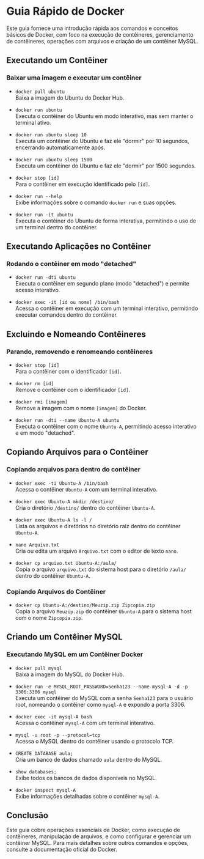 # Guia Rápido de Docker

Este guia fornece uma introdução rápida aos comandos e conceitos básicos de Docker, com foco na execução de contêineres, gerenciamento de contêineres, operações com arquivos e criação de um contêiner MySQL.

## Executando um Contêiner

### Baixar uma imagem e executar um contêiner
- `docker pull ubuntu`  
  Baixa a imagem do Ubuntu do Docker Hub.

- `docker run ubuntu`  
  Executa o contêiner do Ubuntu em modo interativo, mas sem manter o terminal ativo.

- `docker run ubuntu sleep 10`  
  Executa um contêiner do Ubuntu e faz ele "dormir" por 10 segundos, encerrando automaticamente após.

- `docker run ubuntu sleep 1500`  
  Executa um contêiner do Ubuntu e faz ele "dormir" por 1500 segundos.

- `docker stop [id]`  
  Para o contêiner em execução identificado pelo `[id]`.

- `docker run --help`  
  Exibe informações sobre o comando `docker run` e suas opções.

- `docker run -it ubuntu`  
  Executa o contêiner do Ubuntu de forma interativa, permitindo o uso de um terminal dentro do contêiner.

## Executando Aplicações no Contêiner

### Rodando o contêiner em modo "detached"
- `docker run -dti ubuntu`  
  Executa o contêiner em segundo plano (modo "detached") e permite acesso interativo.

- `docker exec -it [id ou nome] /bin/bash`  
  Acessa o contêiner em execução com um terminal interativo, permitindo executar comandos dentro do contêiner.

## Excluindo e Nomeando Contêineres

### Parando, removendo e renomeando contêineres
- `docker stop [id]`  
  Para o contêiner com o identificador `[id]`.

- `docker rm [id]`  
  Remove o contêiner com o identificador `[id]`.

- `docker rmi [imagem]`  
  Remove a imagem com o nome `[imagem]` do Docker.

- `docker run -dti --name Ubuntu-A ubuntu`  
  Executa o contêiner com o nome `Ubuntu-A`, permitindo acesso interativo e em modo "detached".

## Copiando Arquivos para o Contêiner

### Copiando arquivos para dentro do contêiner
- `docker exec -ti Ubuntu-A /bin/bash`  
  Acessa o contêiner `Ubuntu-A` com um terminal interativo.

- `docker exec Ubuntu-A mkdir /destino/`  
  Cria o diretório `/destino/` dentro do contêiner `Ubuntu-A`.

- `docker exec Ubuntu-A ls -l /`  
  Lista os arquivos e diretórios no diretório raiz dentro do contêiner `Ubuntu-A`.

- `nano Arquivo.txt`  
  Cria ou edita um arquivo `Arquivo.txt` com o editor de texto `nano`.

- `docker cp arquivo.txt Ubuntu-A:/aula/`  
  Copia o arquivo `arquivo.txt` do sistema host para o diretório `/aula/` dentro do contêiner `Ubuntu-A`.

### Copiando Arquivos do Contêiner

- `docker cp Ubuntu-A:/destino/Meuzip.zip Zipcopia.zip`  
  Copia o arquivo `Meuzip.zip` do contêiner `Ubuntu-A` para o sistema host com o nome `Zipcopia.zip`.

## Criando um Contêiner MySQL

### Executando MySQL em um Contêiner Docker
- `docker pull mysql`  
  Baixa a imagem do MySQL do Docker Hub.

- `docker run -e MYSQL_ROOT_PASSWORD=Senha123 --name mysql-A -d -p 3306:3306 mysql`  
  Executa um contêiner do MySQL com a senha `Senha123` para o usuário root, nomeando o contêiner como `mysql-A` e expondo a porta 3306.

- `docker exec -it mysql-A bash`  
  Acessa o contêiner `mysql-A` com um terminal interativo.

- `mysql -u root -p --protocol=tcp`  
  Acessa o MySQL dentro do contêiner usando o protocolo TCP.

- `CREATE DATABASE aula;`  
  Cria um banco de dados chamado `aula` dentro do MySQL.

- `show databases;`  
  Exibe todos os bancos de dados disponíveis no MySQL.

- `docker inspect mysql-A`  
  Exibe informações detalhadas sobre o contêiner `mysql-A`.

## Conclusão

Este guia cobre operações essenciais de Docker, como execução de contêineres, manipulação de arquivos, e como configurar e gerenciar um contêiner MySQL. Para mais detalhes sobre outros comandos e opções, consulte a documentação oficial do Docker.
